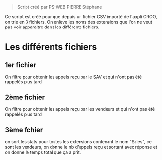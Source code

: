 > Script créé par PS-WEB PIERRE Stéphane

Ce script est créé pour que depuis un fichier CSV importé de l'appli CROO, on trie en 3 fichiers.
On enlève les noms des extensions que l'on ne veut pas voir apparaitre dans les différents fichiers.

# Les différents fichiers

## 1er fichier

On filtre pour obtenir les appels reçu par le SAV et qui n'ont pas été rappelés plus tard

## 2ème fichier

On filtre pour obtenir les appels reçu par les vendeurs et qui n'ont pas été rappelés plus tard

## 3ème fchier

on sort les stats pour toutes les extensions contenant le nom "Sales", ce sont les vendeurs, 
on donne le nb d'appels reçu et sortant avec réponse et on donne le temps total que ça a prit. 